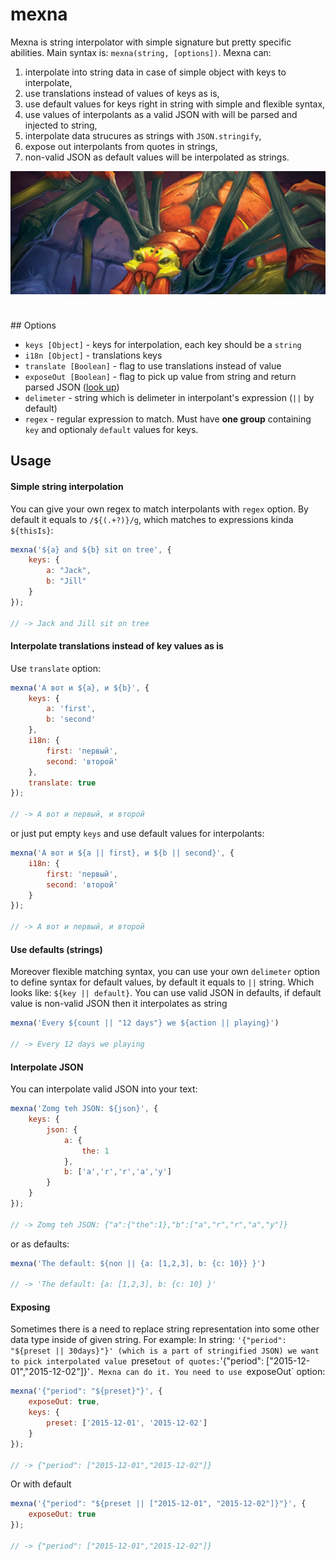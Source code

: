 # mexna

Mexna is string interpolator with simple signature but pretty specific abilities. 
Main syntax is: `mexna(string, [options])`. 
Mexna can:
 1. interpolate into string data in case of simple object with keys to interpolate,
 2. use translations instead of values of keys as is,
 3. use default values for keys right in string with simple and flexible syntax,
 4. use values of interpolants as a valid JSON with will be parsed and injected to string,
 5. interpolate data strucures as strings with `JSON.stringify`,
 6. expose out interpolants from quotes in strings,
 7. non-valid JSON as default values will be interpolated as strings.

<img src="./mexna.jpg" align="right"/>
<br><br><br><br><br><br><br><br><br><br><br><br><br><br>
## Options

 - `keys [Object]` - keys for interpolation, each key should be a `string`
 - `i18n [Object]` - translations keys
 - `translate [Boolean]` - flag to use translations instead of value
 - `exposeOut [Boolean]` - flag to pick up value from string and return parsed JSON ([look up](#exposing))
 - `delimeter` - string which is delimeter in interpolant's expression (`||` by default)
 - `regex` - regular expression to match. Must have **one group** containing `key` and optionaly `default` values for keys.

## Usage 

#### Simple string interpolation
You can give your own regex to match interpolants with `regex` option. By default it equals to `/${(.+?)}/g`, which matches to expressions kinda `${thisIs}`:

```js
mexna('${a} and ${b} sit on tree', {
	keys: {
		a: "Jack",
		b: "Jill"
	}
});

// -> Jack and Jill sit on tree
```

#### Interpolate translations instead of key values as is
Use `translate` option:

```js
mexna('А вот и ${a}, и ${b}', {
	keys: {
		a: 'first',
		b: 'second'
	},
	i18n: {
		first: 'первый',
		second: 'второй'
	},
	translate: true
});

// -> А вот и первый, и второй
```
 
or just put empty `keys` and use default values for interpolants:


```js
mexna('А вот и ${a || first}, и ${b || second}', {
	i18n: {
		first: 'первый',
		second: 'второй'
	}
});

// -> А вот и первый, и второй
```

#### Use defaults (strings)
Moreover flexible matching syntax, you can use your own `delimeter` option to define syntax for default values, by default it equals to `||` string. Which looks like: `${key || default}`. You can use valid JSON in defaults, if default value is non-valid JSON then it interpolates as string

```js
mexna('Every ${count || "12 days"} we ${action || playing}')

// -> Every 12 days we playing
```

#### Interpolate JSON
You can interpolate valid JSON into your text:

```js
mexna('Zomg teh JSON: ${json}', {
	keys: {
		json: {
			a: {
				the: 1
			},
			b: ['a','r','r','a','y']
		}
	}
});

// -> Zomg teh JSON: {"a":{"the":1},"b":["a","r","r","a","y"]}
```

or as defaults:


```js
mexna('The default: ${non || {a: [1,2,3], b: {c: 10}} }')

// -> 'The default: {a: [1,2,3], b: {c: 10} }'
```

#### Exposing
Sometimes there is a need to replace string representation into some other data type inside of given string. For example:
In string: `'{"period": "${preset || 30days}"}' (which is a part of stringified JSON) we want to pick interpolated value `preset` out of quotes: `'{"period": ["2015-12-01","2015-12-02"]}'`. Mexna can do it. You need to use `exposeOut` option:

```js
mexna('{"period": "${preset}"}', {
	exposeOut: true,
	keys: {
		preset: ['2015-12-01', '2015-12-02']
	}
});

// -> {"period": ["2015-12-01","2015-12-02"]}
```

Or with default
```js
mexna('{"period": "${preset || ["2015-12-01", "2015-12-02"]}"}', {
	exposeOut: true
});

// -> {"period": ["2015-12-01","2015-12-02"]}
```
